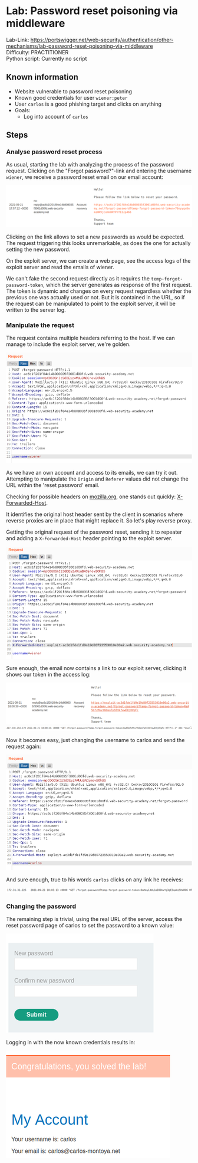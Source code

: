# Lab: Password reset poisoning via middleware

Lab-Link: <https://portswigger.net/web-security/authentication/other-mechanisms/lab-password-reset-poisoning-via-middleware>  
Difficulty: PRACTITIONER  
Python script: Currently no script

## Known information

- Website vulnerable to password reset poisoning
- Known good credentials for user `wiener:peter`
- User `carlos` is a good phishing target and clicks on anything
- Goals:
  - Log into account of `carlos`

## Steps

### Analyse password reset process

As usual, starting the lab with analyzing the process of the password request. Clicking on the "Forgot password?"-link and entering the username `wiener`, we receive a password reset email on our email account:

![email_wiener](img/email_wiener.png)

Clicking on the link allows to set a new passwords as would be expected. The request triggering this looks unremarkable, as does the one for actually setting the new password.

On the exploit server, we can create a web page, see the access logs of the exploit server and read the emails of wiener.

We can't fake the second request directly as it requires the `temp-forgot-password-token`, which the server generates as response of the first request. The token is dynamic and changes on every request regardless whether the previous one was actually used or not. But it is contained in the URL, so if the request can be manipulated to point to the exploit server, it will be written to the server log.

### Manipulate the request

The request contains multiple headers referring to the host. If we can manage to include the exploit server, we're golden.

![request](img/request.png)

As we have an own account and access to its emails, we can try it out. Attempting to manipulate the `Origin` and `Referer` values did not change the URL within the 'reset password' email.

Checking for possible headers on [mozilla.org](https://developer.mozilla.org/en-US/docs/Web/HTTP), one stands out quickly: [X-Forwarded-Host](https://developer.mozilla.org/en-US/docs/Web/HTTP/Headers/X-Forwarded-Host).

It identifies the original host header sent by the client in scenarios where reverse proxies are in place that might replace it. So let's play reverse proxy.

Getting the original request of the password reset, sending it to repeater and adding a `X-Forwarded-Host` header pointing to the exploit server.

![manipulated_request_wiener](img/manipulated_request_wiener.png)

Sure enough, the email now contains a link to our exploit server, clicking it shows our token in the access log:

![manipulated_email_wiener](img/manipulated_email_wiener.png)
![access_log_wiener](img/access_log_wiener.png)

Now it becomes easy, just changing the username to carlos and send the request again:

![manipulated_request_carlos](img/manipulated_request_carlos.png)

And sure enough, true to his words `carlos` clicks on any link he receives:

![server_log_reveals_token](img/server_log_reveals_token.png)

### Changing the password

The remaining step is trivial, using the real URL of the server, access the reset password page of carlos to set the password to a known value:

![reset_password](img/reset_password.png)

Logging in with the now known credentials results in:

![success](img/success.png)
